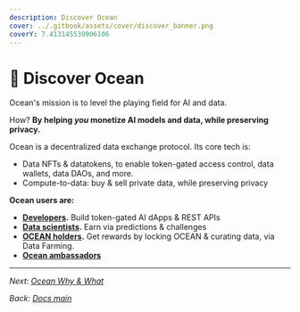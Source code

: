 ```yaml
---
description: Discover Ocean
cover: ../.gitbook/assets/cover/discover_banner.png
coverY: 7.413145539906106
---
```


# 🌊 Discover Ocean

Ocean's mission is to level the playing field for AI and data.

How? **By helping _you_ monetize AI models and data, while preserving privacy.**

Ocean is a decentralized data exchange protocol. Its core tech is:
- Data NFTs & datatokens, to enable token-gated access control, data wallets, data DAOs, and more.
- Compute-to-data: buy & sell private data, while preserving privacy

**Ocean users are:**
- **[Developers](../developers/README.md).** Build token-gated AI dApps & REST APIs
- **[Data scientists](../data-scientists/README.md).** Earn via predictions & challenges
- **[OCEAN holders](../data-farming/README.md).** Get rewards by locking OCEAN & curating data, via Data Farming.
- **[Ocean ambassadors](https://oceanprotocol.com/explore/community)** 

----

_Next: [Ocean Why & What](explore.md)_

_Back: [Docs main](../README.md)_

